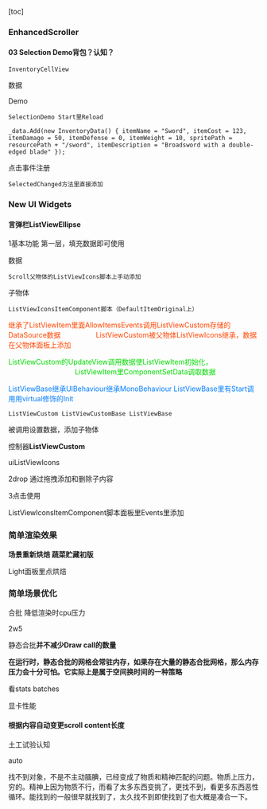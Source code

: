 [toc]

### EnhancedScroller



#### 03 Selection Demo背包？认知？

```
InventoryCellView
```

数据

Demo 

```
SelectionDemo Start里Reload
```

```
_data.Add(new InventoryData() { itemName = "Sword", itemCost = 123, itemDamage = 50, itemDefense = 0, itemWeight = 10, spritePath = resourcePath + "/sword", itemDescription = "Broadsword with a double-edged blade" });
```

点击事件注册

```
SelectedChanged方法里直接添加
```









### New UI Widgets

#### 言弹栏ListViewEllipse

1基本功能 第一层，填充数据即可使用

数据 

```
Scroll父物体的ListViewIcons脚本上手动添加
```

子物体 

```
ListViewIconsItemComponent脚本（DefaultItemOriginal上）
```

<font color=#FF4500 >继承了ListViewItem里面AllowItemsEvents调用ListViewCustom存储的DataSource数据                  ListViewCustom被父物体ListViewIcons继承，数据在父物体面板上添加</font>

<font color=#\#7DAC00>ListViewCustom的UpdateView调用数据使ListViewItem初始化，                                                          ListViewItem里ComponentSetData调取数据</font>

<font color=#\#7CFC >ListViewBase继承UIBehaviour继承MonoBehaviour
ListViewBase里有Start调用用virtual修饰的Init                                                          </font>

```
ListViewCustom ListViewCustomBase ListViewBase
```

被调用设置数据，添加子物体

控制器**ListViewCustom**

uiListViewIcons



2drop 通过拖拽添加和删除子内容

3点击使用

ListViewIconsItemComponent脚本面板里Events里添加















### 简单渲染效果

**场景重新烘焙 蔬菜贮藏初版**

Light面板里点烘焙





### 简单场景优化

合批 降低渲染时cpu压力

2w5

静态合批**并不减少Draw call的数量**

**在运行时，静态合批的网格会常驻内存，如果存在大量的静态合批网格，那么内存压力会十分可怕。它实际上是属于空间换时间的一种策略**





看stats batches

显卡性能



#### 根据内容自动变更scroll content长度

土工试验认知

auto

















找不到对象，不是不主动腼腆，已经变成了物质和精神匹配的问题。物质上压力，穷的。精神上因为物质不行，而看了太多东西变挑了，更找不到，看更多东西恶性循环。能找到的一般很早就找到了，太久找不到即使找到了也大概是凑合一下。
